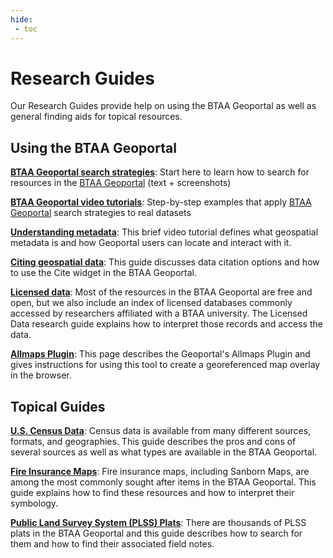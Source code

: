 ```yaml
---
hide:
 - toc
---
```


# Research Guides

Our Research Guides provide help on using the BTAA Geoportal as well as general finding aids for topical resources.

## Using the BTAA Geoportal

[**BTAA Geoportal search strategies**](search-strategies.md): Start here to learn how to search for resources in the [BTAA Geoportal](https://geo.btaa.org) (text + screenshots)

[**BTAA Geoportal video tutorials**](geoportal-video-tutorials.md): Step-by-step examples that apply [BTAA Geoportal](https://geo.btaa.org) search strategies to real datasets

[**Understanding metadata**](understanding-metadata.md): This brief video tutorial defines what geospatial metadata is and how Geoportal users can locate and interact with it.

[**Citing geospatial data**](cite-data.md): This guide discusses data citation options and how to use the Cite widget in the BTAA Geoportal.

[**Licensed data**](licensed-data.md): Most of the resources in the BTAA Geoportal are free and open, but we also include an index of licensed databases commonly accessed by researchers affiliated with a BTAA university.  The Licensed Data research guide explains how to interpret those records and access the data.

[**Allmaps Plugin**](allmaps.md): This page describes the Geoportal's Allmaps Plugin and gives instructions for using this tool to create a georeferenced map overlay in the browser.

## Topical Guides

[**U.S. Census Data**](census.md): Census data is available from many different sources, formats, and geographies. This guide describes the pros and cons of several sources as well as what types are available in the BTAA Geoportal.

[**Fire Insurance Maps**](fire-insurance.md): Fire insurance maps, including Sanborn Maps, are among the most commonly sought after items in the BTAA Geoportal. This guide explains how to find these resources and how to interpret their symbology. 

[**Public Land Survey System (PLSS) Plats**](plss.md): There are thousands of PLSS plats in the BTAA Geoportal and this guide describes how to search for them and how to find their associated field notes.

 
